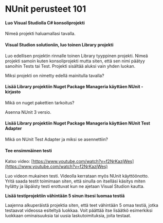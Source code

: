 # NUnit perusteet 101

#### Luo Visual Studiolla C\# konsoliprojekti <a id="luo-visual-studiolla-c-konsoliprojekti"></a>

Nimeä projekti haluamallasi tavalla.

#### Visual Studion solutioniin, luo toinen Library projekti <a id="visual-studion-solutioniin-luo-toinen-library-projekti"></a>

Luo edellisen projektin rinnalle toinen Library tyyppinen projekti. Nimeä projekti samoin kuten konsoliprojekti mutta siten, että sen nimi päätyy sanoihin Tests tai Test. Projekti sisältää aluksi vain yhden luokan.

Miksi projekti on nimetty edellä mainitulla tavalla?

#### Lisää Library projektiin Nuget Package Manageria käyttäen NUnit -kirjasto <a id="lis%C3%A4%C3%A4-library-projektiin-nuget-package-manageria-k%C3%A4ytt%C3%A4en-nunit--kirjasto"></a>

Mikä on nuget pakettien tarkoitus?

Asenna NUnit 3 versio.

#### Lisää Library projektiin Nuget Package Manageria käyttäen NUnit Test Adapter <a id="lis%C3%A4%C3%A4-library-projektiin-nuget-package-manageria-k%C3%A4ytt%C3%A4en-nunit-test-adapter"></a>

Mikä on NUnit Test Adapter ja miksi se asennettiin?

#### Tee ensimmäinen testi <a id="tee-ensimm%C3%A4inen-testi"></a>

Katso video: [https://www.youtube.com/watch?v=f2NrKazjWes](https://www.youtube.com/watch?v=f2NrKazjWes)

Luo videon mukainen testi. Videolla kerrataan myös NUnit käyttöönotto. Yritä saada testit toimimaan siten, että sinulla on itselläsi käsitys miten hylätty ja läpäisty testi erottuvat kun ne ajetaan Visual Studion kautta.

**Lisää testiprojektiin vähintään 5 sinun itsesi luomaa testiä**

Laajenna alkuperäistä projektia siten, että teet vähintään 5 omaa testiä, jotka testaavat videossa esiteltyä luokkaa. Voit päättää itse lisäätkö esimerkiksi luokkaan ominaisuuksia tai uusia laskutoimituksia, joita testaat.

